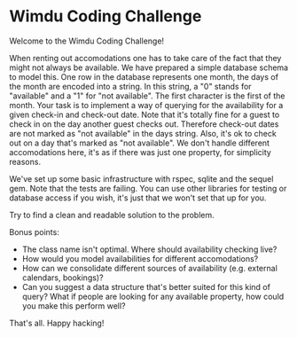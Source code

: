 # Wimdu Coding Challenge

Welcome to the Wimdu Coding Challenge!

When renting out accomodations one has to take care of the fact that
they might not always be available. We have prepared a simple database
schema to model this. One row in the database represents one month,
the days of the month are encoded into a string. In this string, a "0"
stands for "available" and a "1" for "not available". The first
character is the first of the month. Your task is to implement a way
of querying for the availability for a given check-in and check-out
date. Note that it's totally fine for a guest to check in on the day
another guest checks out. Therefore check-out dates are not marked as
"not available" in the days string. Also, it's ok to check out on a
day that's marked as "not available". We don't handle different
accomodations here, it's as if there was just one property, for
simplicity reasons.

We've set up some basic infrastructure with rspec, sqlite and the
sequel gem. Note that the tests are failing. You can use other
libraries for testing or database access if you wish, it's just that
we won't set that up for you.

Try to find a clean and readable solution to the problem. 

Bonus points:
- The class name isn't optimal. Where should availability checking live?
- How would you model availabilities for different accomodations?
- How can we consolidate different sources of availability
  (e.g. external calendars, bookings)?
- Can you suggest a data structure that's better suited for this kind
  of query? What if people are looking for any available property, how
  could you make this perform well?

That's all. Happy hacking!
